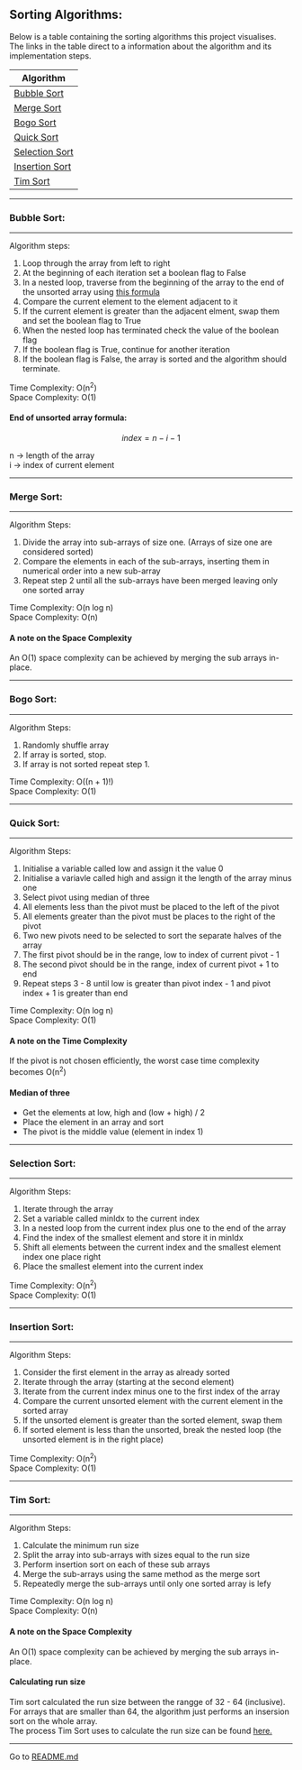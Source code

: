 ## Sorting Algorithms:

Below is a table containing the sorting algorithms this project visualises. <br>
The links in the table direct to a information about the algorithm and its implementation steps. 

| Algorithm                           |
| ----------------------------------- |
| [Bubble Sort](#bubble-sort)         |
| [Merge Sort](#merge-sort)           |
| [Bogo Sort](#bogo-sort)             |
| [Quick Sort](#quick-sort)           |
| [Selection Sort](#selection-sort)   |
| [Insertion Sort](#insertion-sort)   |
| [Tim Sort](#tim-sort)               |

---

### Bubble Sort:
--- 
Algorithm steps: 

1. Loop through the array from left to right
2. At the beginning of each iteration set a boolean flag to False 
3. In a nested loop, traverse from the beginning of the array to the end of the unsorted array using [this formula](#index-of-last-sorted-element-formula)
4. Compare the current element to the element adjacent to it 
5. If the current element is greater than the adjacent elment, swap them and set the boolean flag to True 
6. When the nested loop has terminated check the value of the boolean flag 
7. If the boolean flag is True, continue for another iteration 
8. If the boolean flag is False, the array is sorted and the algorithm should terminate. 

Time Complexity: O(n<sup>2</sup>) <br>
Space Complexity: O(1)

#### End of unsorted array formula: 

$$ index = n - i - 1$$

n -> length of the array <br>
i -> index of current element 

---

### Merge Sort:
---
Algorithm Steps:

1. Divide the array into sub-arrays of size one. (Arrays of size one are considered sorted)
2. Compare the elements in each of the sub-arrays, inserting them in numerical order into a new sub-array 
3. Repeat step 2 until all the sub-arrays have been merged leaving only one sorted array 

Time Complexity: O(n log n) <br>
Space Complexity: O(n)


#### A note on the Space Complexity 

An O(1) space complexity can be achieved by merging the sub arrays in-place. 

---

### Bogo Sort:
---

Algorithm Steps: 

1. Randomly shuffle array 
2. If array is sorted, stop.
3. If array is not sorted repeat step 1. 

Time Complexity: O((n + 1)!)<br>
Space Complexity: O(1)

---

### Quick Sort:
---

Algorithm Steps: 

1. Initialise a variable called low and assign it the value 0 
2. Initialise a variavle called high and assign it the length of the array minus one 
3. Select pivot using median of three 
4. All elements less than the pivot must be placed to the left of the pivot
5. All elements greater than the pivot must be places to the right of the pivot
6. Two new pivots need to be selected to sort the separate halves of the array 
7. The first pivot should be in the range, low to index of current pivot - 1
8. The second pivot should be in the range, index of current pivot + 1 to end
9. Repeat steps 3 - 8 until low is greater than pivot index - 1 and pivot index + 1 is greater than end 

Time Complexity: O(n log n) <br>
Space Complexity: O(1)  

#### A note on the Time Complexity 

If the pivot is not chosen efficiently, the worst case time complexity becomes O(n<sup>2</sup>)

#### Median of three

- Get the elements at low, high and (low + high) / 2 
- Place the element in an array and sort 
- The pivot is the middle value (element in index 1)

---

### Selection Sort:
---

Algorithm Steps: 

1. Iterate through the array
2. Set a variable called minIdx to the current index
3. In a nested loop from the current index plus one to the end of the array
4. Find the index of the smallest element and store it in minIdx 
5. Shift all elements between the current index and the smallest element index one place right 
6. Place the smallest element into the current index

Time Complexity: O(n<sup>2</sup>)<br>
Space Complexity: O(1)

---

### Insertion Sort:
---

Algorithm Steps: 

1. Consider the first element in the array as already sorted 
2. Iterate through the array (starting at the second element)
3. Iterate from the current index minus one to the first index of the array 
4. Compare the current unsorted element with the current element in the sorted array 
5. If the unsorted element is greater than the sorted element, swap them 
6. If sorted element is less than the unsorted, break the nested loop (the unsorted element is in the right place)

Time Complexity: O(n<sup>2</sup>)<br>
Space Complexity: O(1)

---

### Tim Sort:
---

Algorithm Steps: 

1. Calculate the minimum run size 
2. Split the array into sub-arrays with sizes equal to the run size
3. Perform insertion sort on each of these sub arrays
4. Merge the sub-arrays using the same method as the merge sort 
5. Repeatedly merge the sub-arrays until only one sorted array is lefy

Time Complexity: O(n log n)<br>
Space Complexity: O(n) 

#### A note on the Space Complexity 

An O(1) space complexity can be achieved by merging the sub arrays in-place. 

#### Calculating run size 

Tim sort calculated the run size between the rangge of 32 - 64 (inclusive). <br>
For arrays that are smaller than 64, the algorithm just performs an insersion sort on the whole array. <br>
The process Tim Sort uses to calculate the run size can be found [here.](https://en.wikipedia.org/wiki/Timsort)

---

Go to [README.md](../README.md)